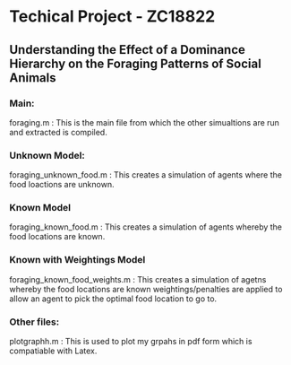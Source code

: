 # Techical Project - ZC18822
## Understanding the Effect of a Dominance Hierarchy on the Foraging Patterns of Social Animals

### Main:

foraging.m : This is the main file from which the other simualtions are run and extracted is compiled.

### Unknown Model:

foraging_unknown_food.m : This creates a simulation of agents where the food loactions are unknown. 

### Known Model

foraging_known_food.m : This creates a simulation of agents whereby the food locations are known.

### Known with Weightings Model

foraging_known_food_weights.m :  This creates a simulation of agetns whereby the food locations are known weightings/penalties are applied to allow an agent to pick the optimal food location to go to.

### Other files:

plotgraphh.m : This is used to plot my grpahs in pdf form which is compatiable with Latex. 


